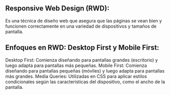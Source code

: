 ## Responsive Web Design (RWD):

Es una técnica de diseño web que asegura que las páginas se vean bien y funcionen correctamente en una variedad de dispositivos y tamaños de pantalla.

## Enfoques en RWD: Desktop First y Mobile First:

Desktop First: Comienza diseñando para pantallas grandes (escritorio) y luego adapta para pantallas más pequeñas.
Mobile First: Comienza diseñando para pantallas pequeñas (móviles) y luego adapta para pantallas más grandes.
Media Queries: Utilizadas en CSS para aplicar estilos condicionales según las características del dispositivo, como el ancho de la pantalla.



